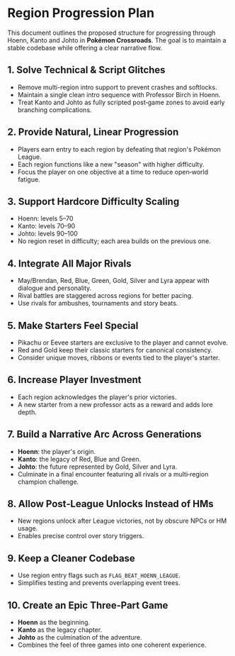 # Region Progression Plan

This document outlines the proposed structure for progressing through Hoenn, Kanto and Johto in **Pokémon Crossroads**. The goal is to maintain a stable codebase while offering a clear narrative flow.

## 1. Solve Technical & Script Glitches
- Remove multi-region intro support to prevent crashes and softlocks.
- Maintain a single clean intro sequence with Professor Birch in Hoenn.
- Treat Kanto and Johto as fully scripted post‑game zones to avoid early branching complications.

## 2. Provide Natural, Linear Progression
- Players earn entry to each region by defeating that region's Pokémon League.
- Each region functions like a new "season" with higher difficulty.
- Focus the player on one objective at a time to reduce open‑world fatigue.

## 3. Support Hardcore Difficulty Scaling
- Hoenn: levels 5–70
- Kanto: levels 70–90
- Johto: levels 90–100
- No region reset in difficulty; each area builds on the previous one.

## 4. Integrate All Major Rivals
- May/Brendan, Red, Blue, Green, Gold, Silver and Lyra appear with dialogue and personality.
- Rival battles are staggered across regions for better pacing.
- Use rivals for ambushes, tournaments and story beats.

## 5. Make Starters Feel Special
- Pikachu or Eevee starters are exclusive to the player and cannot evolve.
- Red and Gold keep their classic starters for canonical consistency.
- Consider unique moves, ribbons or events tied to the player's starter.

## 6. Increase Player Investment
- Each region acknowledges the player's prior victories.
- A new starter from a new professor acts as a reward and adds lore depth.

## 7. Build a Narrative Arc Across Generations
- **Hoenn**: the player's origin.
- **Kanto**: the legacy of Red, Blue and Green.
- **Johto**: the future represented by Gold, Silver and Lyra.
- Culminate in a final encounter featuring all rivals or a multi‑region champion challenge.

## 8. Allow Post‑League Unlocks Instead of HMs
- New regions unlock after League victories, not by obscure NPCs or HM usage.
- Enables precise control over story triggers.

## 9. Keep a Cleaner Codebase
- Use region entry flags such as `FLAG_BEAT_HOENN_LEAGUE`.
- Simplifies testing and prevents overlapping event trees.

## 10. Create an Epic Three‑Part Game
- **Hoenn** as the beginning.
- **Kanto** as the legacy chapter.
- **Johto** as the culmination of the adventure.
- Combines the feel of three games into one coherent experience.

